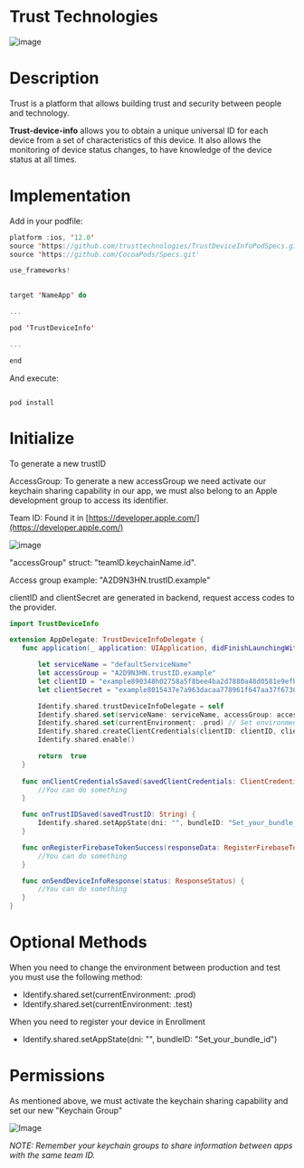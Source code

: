  

# Trust Technologies

![image](https://avatars2.githubusercontent.com/u/42399326?s=200&v=4)

# Description

Trust is a platform that allows building trust and security between people and technology.

**Trust-device-info**  allows you to obtain a unique universal ID for each device from a set of characteristics of this device. It also allows the monitoring of device status changes, to have knowledge of the device status at all times.  

# Implementation
Add in your podfile:

``` Swift
platform :ios, '12.0'
source 'https://github.com/trusttechnologies/TrustDeviceInfoPodSpecs.git'
source 'https://github.com/CocoaPods/Specs.git'

use_frameworks!
  

target 'NameApp' do

...

pod 'TrustDeviceInfo'

...

end
```

And execute:

```

pod install

```
# Initialize
To generate a new trustID

AccessGroup: To generate a new accessGroup we need activate our keychain sharing capability in our app, we must also belong to an Apple development group to access its identifier.

Team ID: Found it in [https://developer.apple.com/](https://developer.apple.com/)

![image](https://github.com/trusttechnologies/lat_trust_mobile_ios_trust-identify_library/blob/master/Apple%20Team%20id.png?raw=true)

"accessGroup" struct: "teamID.keychainName.id". 

Access group example: "A2D9N3HN.trustID.example"

clientID and clientSecret are generated in backend, request access codes to the provider.

 ```swift
import TrustDeviceInfo

extension AppDelegate: TrustDeviceInfoDelegate {
	func application(_ application: UIApplication, didFinishLaunchingWithOptions launchOptions: [UIApplication.LaunchOptionsKey: Any]?) -> Bool {

		let serviceName = "defaultServiceName"
		let accessGroup = "A2D9N3HN.trustID.example"
		let clientID = "example890348h02758a5f8bee4ba2d7880a48d0581e9efb"
		let clientSecret = "example8015437e7a963dacaa778961f647aa37f6730bd"

		Identify.shared.trustDeviceInfoDelegate = self
		Identify.shared.set(serviceName: serviceName, accessGroup: accessGroup) // Sharing Access to Keychain 
		Identify.shared.set(currentEnvironment: .prod) // Set environment
		Identify.shared.createClientCredentials(clientID: clientID, clientSecret: clientSecret)
		Identify.shared.enable()

		return  true
	}
	
	func onClientCredentialsSaved(savedClientCredentials: ClientCredentials) {
		//You can do something
	}

	func onTrustIDSaved(savedTrustID: String) {
		Identify.shared.setAppState(dni: "", bundleID: "Set_your_bundle_id")
	}

	func onRegisterFirebaseTokenSuccess(responseData: RegisterFirebaseTokenResponse) {
		//You can do something
	}

	func onSendDeviceInfoResponse(status: ResponseStatus) {
		//You can do something
	}
}
```
# Optional Methods

When you need to change the environment between production and test you must use the following method:
- Identify.shared.set(currentEnvironment: .prod)
- Identify.shared.set(currentEnvironment: .test)

When you need to register your device in Enrollment
- Identify.shared.setAppState(dni: "", bundleID: "Set_your_bundle_id")

# Permissions

As mentioned above, we must activate the keychain sharing capability and set our new "Keychain Group" 

![Image](https://github.com/trusttechnologies/lat_trust_mobile_ios_trust-identify_library/blob/master/keychain%20capability.png?raw=true)

*NOTE: Remember your keychain groups to share information between apps with the same team ID.*

